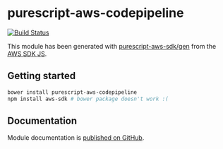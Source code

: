 # purescript-aws-codepipeline

[![Build Status](https://app.wercker.com/status/5909b9e96d1080804b17a28f72f87b6b/s/master)](https://app.wercker.com/project/byKey/5909b9e96d1080804b17a28f72f87b6b)

This module has been generated with [purescript-aws-sdk/gen](https://github.com/purescript-aws-sdk/gen) from the [AWS SDK JS](https://github.com/aws/aws-sdk-js).

## Getting started

```sh
bower install purescript-aws-codepipeline
npm install aws-sdk # bower package doesn't work :(
```

## Documentation

Module documentation is [published on GitHub](https://github.com/purescript-aws-sdk/purescript-aws-codepipeline/tree/master/docs).
